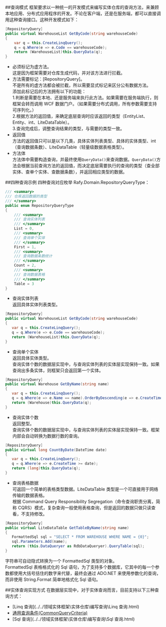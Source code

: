 
##查询模式
框架要求以一种统一的开发模式来编写实体仓库的查询方法，来兼顾本地应用、分布式应用程序的开发。不论在客户端，还是在服务端，都可以直接调用这种查询接口。这种开发模式如下：

```cs
[RepositoryQuery]
public virtual WarehouseList GetByCode(string warehouseCode)
{
    var q = this.CreateLinqQuery();
    q = q.Where(e => e.Code == warehouseCode);
    return (WarehouseList)this.QueryData(q);
}
```

 - 必须标记为虚方法。  
     这是因为框架需要对仓库生成代码，并对该方法进行拦截。
 - 方法需要标记：[RepositoryQuery]。  
     不是所有的虚方法都会被拦截，所以需要显式标记来区分公有数据方法。  
       添加此标记后的方法拥有以下的功能：  
       1.判断是需要在本地、还是服务端来执行此方法。如果需要在服务端执行，则框架会转而调用 WCF 数据门户。（如果需要分布式调用，所有参数需要支持可序列化。）  
       2.根据方法的返回值，来确定底层查询时应该返回的类型（EntityList、Entity、int、LiteDataTable）。  
       3.查询完成后，调整查询结果的类型，与需要的类型一致。
 - 返回值  
     方法的返回值只可以是以下几类，具体实体列表类型、具体的实体类型、int（查询数据条数）、LiteDataTable（轻量级数据表格类型）。
 - 方法体  
     方法体中需要构造查询，并最终使用`QueryData()`来查询数据。`QueryData()`方法会根据当前查询方法的返回值，而决定底层需要执行的查询的类型（查全部实体、查单个实体、查数据条数），并返回相应类型的数据。

##四种查询示例
四种查询对应枚举 Rafy.Domain.RepositoryQueryType：

```cs
/// <summary>
/// 仓库返回数据的类型
/// </summary>
public enum RepositoryQueryType
{
    /// <summary>
    /// 查询实体列表
    /// </summary>
    List = 0,
    /// <summary>
    /// 查询单个实体
    /// </summary>
    First = 1,
    /// <summary>
    /// 查询数据条数统计
    /// </summary>
    Count = 2,
    /// <summary>
    /// 查询数据表格
    /// </summary>
    Table = 3
}
```

 - 查询实体列表  
     返回具体实体列表类型。

 ```cs
[RepositoryQuery]
public virtual WarehouseList GetByCode(string warehouseCode)
{
    var q = this.CreateLinqQuery();
    q = q.Where(e => e.Code == warehouseCode);
    return (WarehouseList)this.QueryData(q);
}
 ```

 - 查询单个实体  
     返回具体实体类型。  
       查询实体个数的数据层实现中，与查询实体列表的实体层实现保持一致。如果查询出多条实体，则框架只会返回第一个实体。

 ```cs
[RepositoryQuery]
public virtual Warehouse GetByName(string name)
{
    var q = this.CreateLinqQuery();
    q = q.Where(e => e.Name == name).OrderByDescending(e => e.CreateTime);
    return (Warehouse)this.QueryData(q);
}
 ```

 - 查询实体个数  
     返回整型。  
       查询实体个数的数据层实现中，与查询实体列表的实体层实现保持一致。框架内部会自动转换为数据行数的查询。

 ```cs
[RepositoryQuery]
public virtual long CountByDate(DateTime date)
{
    var q = this.CreateLinqQuery();
    q = q.Where(e => e.CreateTime >= date);
    return (long)this.QueryData(q);
}
 ```

 - 查询表格数据  
     可返回一个简单的表格类型数据。LiteDataTable 类型是一个可直接用于网络传输的数据表格。  
       根据 Command Query Responsibility Segregation（命令查询职责分离，简称 CQRS）模式，复杂查询一般使用表格查询，但是返回的数据只做只读查看，不支持修改。

 ```cs
[RepositoryQuery]
public virtual LiteDataTable GetTableByName(string name)
{
    FormattedSql sql = "SELECT * FROM WAREHOUSE WHERE NAME = {0}";
    sql.Parameters.Add(name);
    return (this.DataQueryer as RdbDataQueryer).QueryTable(sql);
}
 ```

字符串可自动隐式转换为一个 FormattedSql 类型的对象。  
FormattedSql 表格格式化的 Sql 语句，为了支持多个数据库，它其中的每一个参数都使用大括号括住的数字来代替，最终会通过 ADO.NET 来使用参数化的查询，而非使用 String.Format 简单地格式化 Sql 语句。

##实体查询实现方式
在数据层实现中，对于实体查询而言，目前支持以下三种查询方式：
 - [Linq 查询](../../领域实体框架\实体仓库\编写查询\Linq 查询.html)
 - [通用查询条件(CommonQueryCriteria)](../../领域实体框架\实体仓库\编写查询\通用查询条件(CommonQueryCriteria).html)
 - [Sql 查询](../../领域实体框架\实体仓库\编写查询\Sql 查询.html)
